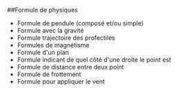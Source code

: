 ##Formule de physiques

- Formule de pendule (composé et/ou simple)
- Formule avec la gravité
- Formule trajectoire des profectiles
- Formules de magnétisme
- Formule d'un plan
- Formule indicant de quel côté d'une droite le point est
- Formule de distance entre deux point
- Formule de frottement
- Formule pour appliquer le vent